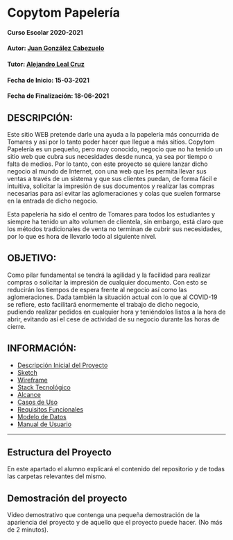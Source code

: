 # Copytom Papelería

#### Curso Escolar 2020-2021
#### Autor: [Juan González Cabezuelo](https://github.com/HunterExon)
#### Tutor: [Alejandro Leal Cruz](https://github.com/alealcruz)
#### Fecha de Inicio: 15-03-2021
#### Fecha de Finalización: 18-06-2021


## DESCRIPCIÓN:
Este sitio WEB pretende darle una ayuda a la papelería más concurrida de Tomares y así por lo tanto poder hacer que llegue a más sitios. Copytom Papelería es un pequeño, pero muy conocido, negocio que no ha tenido un sitio web que cubra sus necesidades desde nunca, ya sea por tiempo o falta de medios. Por lo tanto, con este proyecto se quiere lanzar dicho negocio al mundo de Internet, con una web que les permita llevar sus ventas a través de un sistema y que sus clientes puedan, de forma fácil e intuitiva, solicitar la impresión de sus documentos y realizar las compras necesarias para así evitar las aglomeraciones y colas que suelen formarse en la entrada de dicho negocio.

Esta papelería ha sido el centro de Tomares para todos los estudiantes y siempre ha tenido un alto volumen de clientela, sin embargo, está claro que los métodos tradicionales de venta no terminan de cubrir sus necesidades, por lo que es hora de llevarlo todo al siguiente nivel.


## OBJETIVO:
Como pilar fundamental se tendrá la agilidad y la facilidad para realizar compras o solicitar la impresión de cualquier documento. Con esto se reducirán los tiempos de espera frente al negocio así como las aglomeraciones. Dada también la situación actual con lo que al COVID-19 se refiere, esto facilitará enormemente el trabajo  de dicho negocio, pudiendo realizar pedidos en cualquier hora y teniéndolos listos a la hora de abrir, evitando así el cese de actividad de su negocio durante las horas de cierre.


## INFORMACIÓN:
- [Descripción Inicial del Proyecto](https://github.com/HunterExon/Proyecto-DAW-Copytom-Papeleria/blob/master/docs/Planificación%20Inicial/Descipción%20Inicial.pdf)
- [Sketch](https://github.com/HunterExon/Proyecto-DAW-Copytom-Papeleria/blob/master/docs/Planificación%20Inicial/Sketch.pdf)
- [Wireframe](https://m9y8tq.axshare.com/#id=lk0iw5&p=index)
- [Stack Tecnológico](https://github.com/HunterExon/Proyecto-DAW-Copytom-Papeleria/tree/master/docs/Stack%20Tecnológico)
- [Alcance](https://github.com/HunterExon/Proyecto-DAW-Copytom-Papeleria/blob/master/docs/Alcance.md)
- [Casos de Uso](https://github.com/HunterExon/Proyecto-DAW-Copytom-Papeleria/blob/master/docs/Casos%20de%20Uso.pdf)
- [Requisitos Funcionales](https://github.com/HunterExon/Proyecto-DAW-Copytom-Papeleria/blob/master/docs/Requisitos%20Funcionales.pdf)
- [Modelo de Datos](https://github.com/HunterExon/Proyecto-DAW-Copytom-Papeleria/tree/master/docs/Modelo%20de%20Datos)
- [Manual de Usuario](https://github.com/HunterExon/Proyecto-DAW-Copytom-Papeleria/blob/master/docs/Manual%20de%20Usuario.pdf)
________________________________________________________________________________________________________________
## Estructura del Proyecto

En este apartado el alumno explicará el contenido del repositorio y de todas las carpetas relevantes del mismo.

## Demostración del proyecto

Vídeo demostrativo que contenga una pequeña demostración de la apariencia del proyecto y de aquello que el proyecto puede hacer. (No más de 2 minutos).
